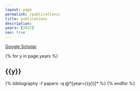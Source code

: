 ```yaml
---
layout: page
permalink: /publications/
title: publications
description:  
years: [2022]
nav: true
---
```


<div class="publications">
<a href="https://scholar.google.com/citations?user=4d8UV8sAAAAJ">Google Scholar</a>  

{% for y in page.years %}
  <h2 class="year">{{y}}</h2>
  {% bibliography -f papers -q @*[year={{y}}]* %}
{% endfor %}

</div>
